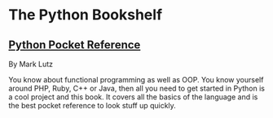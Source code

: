 # The Python Bookshelf


## [Python Pocket Reference](http://www.oreilly.de/catalog/9780596001896/index.html)
By Mark Lutz

You know about functional programming as well as OOP. You know yourself around PHP, Ruby, C++ or Java, then all you need to get started in Python is a cool project and this book. It covers all the basics of the language and is the best pocket reference to look stuff up quickly.

